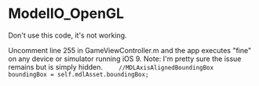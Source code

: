 # ModelIO_OpenGL
Don't use this code, it's not working.


Uncomment line 255 in GameViewController.m and the app executes "fine" on any device or simulator running iOS 9. Note: I'm pretty sure the issue remains but is simply hidden.
```    //MDLAxisAlignedBoundingBox boundingBox = self.mdlAsset.boundingBox;```
